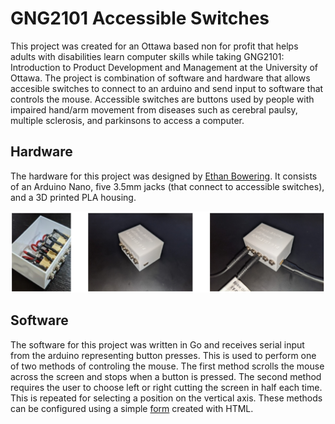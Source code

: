 # GNG2101 Accessible Switches

This project was created for an Ottawa based non for profit that helps adults with disabilities learn computer skills while taking GNG2101: Introduction to Product Development and Management at the University of Ottawa. The project is combination of software and hardware that allows accesible switches to connect to an arduino
and send input to software that controls the mouse. Accessible switches are buttons used by people with impaired hand/arm movement from diseases such as cerebral paulsy, multiple sclerosis, and parkinsons to access a computer.

## Hardware

The hardware for this project was designed by [Ethan Bowering](https://github.com/ethanbowering24). It consists of an Arduino Nano, five 3.5mm jacks (that connect to accessible switches), and a 3D printed PLA housing.

![hardware](screenshots/hardware.PNG)

## Software

The software for this project was written in Go and receives serial input from the arduino representing button presses. This is used to perform one of two methods of controling the mouse. The first method scrolls the mouse across the screen and stops when a button is pressed. The second method requires the user to choose left or right cutting the screen in half each time. This is repeated for selecting a position on the vertical axis. These methods can be configured using a simple [form](config.html) created with HTML.
